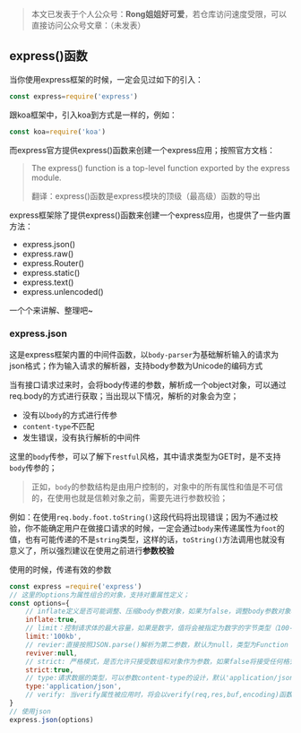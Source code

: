 <!--
 * @Description: express()函数及常用api整理
 * @Version: Beata1.0
 * @Autor: 【B站&公众号】Rong姐姐好可爱
 * @Date: 2020-09-16 23:17:41
 * @LastEditors: 【B站&公众号】Rong姐姐好可爱
 * @LastEditTime: 2020-09-19 23:22:17
-->
> 本文已发表于个人公众号：**Rong姐姐好可爱**，若仓库访问速度受限，可以直接访问公众号文章：（未发表）


## express()函数

当你使用express框架的时候，一定会见过如下的引入：
```javascript
const express=require('express')
```
跟koa框架中，引入koa到方式是一样的，例如：
```javascript
const koa=require('koa')
```

而express官方提供express()函数来创建一个express应用；按照官方文档：
>The express() function is a top-level function exported by the express module.
>
> 翻译：express()函数是express模块的顶级（最高级）函数的导出


express框架除了提供express()函数来创建一个express应用，也提供了一些内置方法：

- express.json()
- express.raw()
- express.Router()
- express.static()
- express.text()
- express.unlencoded()

一个个来讲解、整理吧~

### express.json

这是express框架内置的中间件函数，以`body-parser`为基础解析输入的请求为json格式；作为输入请求的解析器，支持body参数为Unicode的编码方式

当有接口请求过来时，会将body传递的参数，解析成一个object对象，可以通过req.body的方式进行获取；当出现以下情况，解析的对象会为空；

- 没有以`body`的方式进行传参
- `content-type`不匹配
- 发生错误，没有执行解析的中间件

这里的`body`传参，可以了解下`restful`风格，其中请求类型为GET时，是不支持`body`传参的；

> 正如，`body`的参数结构是由用户控制的，对象中的所有属性和值是不可信的，在使用也就是信赖对象之前，需要先进行参数校验；

例如：在使用`req.body.foot.toString()`这段代码将出现错误；因为不通过校验，你不能确定用户在做接口请求的时候，一定会通过`body`来传递属性为`foot`的值，也有可能传递的不是`string`类型，这样的话，`toString()`方法调用也就没有意义了，所以强烈建议在使用之前进行**参数校验**


使用的时候，传递有效的参数
```javascript
const express =require('express')
// 这里的options为属性组合的对象，支持对重属性定义；
const options={
    // inflate定义是否可能调整、压缩body参数对象，如果为false，调整body参数对象将会被拒绝，默认true，默认类型：Bloolean
    inflate:true, 
    // limit：控制请求体的最大容量，如果是数字，值将会被指定为数字的字节类型（100-->100byte）,如果是字符串，将会依赖`bytes`库解析，按照kb、mb等方式解析，默认100kb，默认类型Mixed
    limit:'100kb',
    // revier:直接按照JSON.parse()解析为第二参数，默认为null，类型为Function
    reviver:null,
    // strict: 严格模式，是否允许只接受数组和对象作为参数，如果false将接受任何格式参数进行JSON.parse进行反序列化，获得对象，默认true，默认类型:Boolean
    strict:true,
    // type:请求数据的类型，可以参数content-type的设计，默认'application/json',默认类型Mixed
    type:'application/json',
    // verify: 当verify属性被应用时，将会以verify(req,res,buf,encoding)函数的方式，buf是原生request请求body参数的buffer结果，encoding是：request的编码，同样verify方法可能会执行失败，并且抛出错误异常 默认类型Funciton  默认值verify:undefined
}
// 使用json
express.json(options)


```